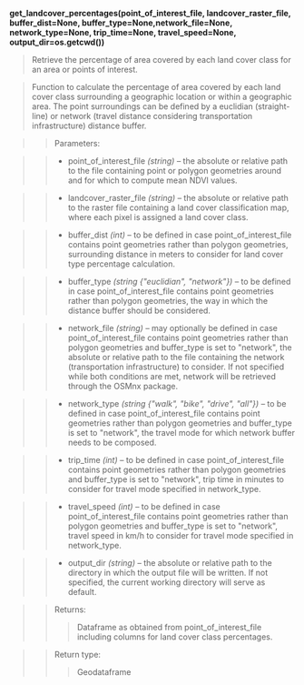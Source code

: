 **get_landcover_percentages(point_of_interest_file, landcover_raster_file, buffer_dist=None, buffer_type=None,network_file=None, network_type=None, trip_time=None, travel_speed=None, output_dir=os.getcwd())**

> Retrieve the percentage of area covered by each land cover class for an area or points of interest.

> Function to calculate the percentage of area covered by each land cover class surrounding a geographic location or within a geographic area. The point surroundings can be defined by a euclidian (straight-line) or network (travel distance considering transportation infrastructure) distance buffer. 

>> Parameters: 

>> - point_of_interest_file *(string)* – the absolute or relative path to the file containing point or polygon geometries around and for which to compute mean NDVI values.

>> - landcover_raster_file *(string)* – the absolute or relative path to the raster file containing a land cover classification map, where each pixel is assigned a land cover class.

>> - buffer_dist *(int)* – to be defined in case point_of_interest_file contains point geometries rather than polygon geometries, surrounding distance in meters to consider for land cover type percentage calculation.

>> - buffer_type *(string {"euclidian", "network"})* – to be defined in case point_of_interest_file contains point geometries rather than polygon geometries, the way in which the distance buffer should be considered.

>> - network_file *(string)* – may optionally be defined in case point_of_interest_file contains point geometries rather than polygon geometries and buffer_type is set to "network", the absolute or relative path to the file containing the network (transportation infrastructure) to consider. If not specified while both conditions are met, network will be retrieved through the OSMnx package.

>> - network_type *(string {"walk", "bike", "drive", "all"})* – to be defined in case point_of_interest_file contains point geometries rather than polygon geometries and buffer_type is set to "network", the travel mode for which network buffer needs to be composed.

>> - trip_time *(int)* – to be defined in case point_of_interest_file contains point geometries rather than polygon geometries and buffer_type is set to "network", trip time in minutes to consider for travel mode specified in network_type.

>> - travel_speed *(int)* – to be defined in case point_of_interest_file contains point geometries rather than polygon geometries and buffer_type is set to "network", travel speed in km/h to consider for travel mode specified in network_type.

>> - output_dir *(string)* – the absolute or relative path to the directory in which the output file will be written. If not specified, the current working directory will serve as default.

>>Returns:	
>>> Dataframe as obtained from point_of_interest_file including columns for land cover class percentages.

>>Return type:	
>>> Geodataframe
